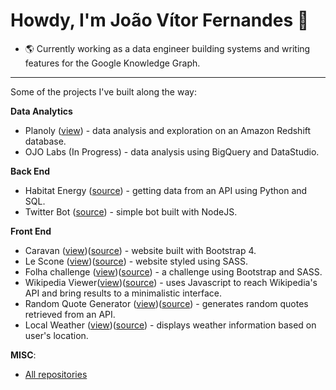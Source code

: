 # Howdy, I'm João Vítor Fernandes 👋
- 🌎 Currently working as a data engineer building systems and writing features for the Google Knowledge Graph.
___

Some of the projects I've built along the way:

**Data Analytics**
* Planoly ([view](https://github.com/jvitorfernandes/planoly-assessment)) - data analysis and exploration on an Amazon Redshift database.
* OJO Labs (In Progress) -  data analysis using BigQuery and DataStudio.

**Back End**
* Habitat Energy ([source](https://github.com/jvitorfernandes/habitat-backend)) - getting data from an API using Python and SQL.
* Twitter Bot ([source](https://github.com/jvitorfernandes/twitterBot)) - simple bot built with NodeJS.

**Front End**
* Caravan ([view](https://jvitorfernandes.github.io/Caravan/))([source](https://github.com/jvitorfernandes/Caravan)) - website built with Bootstrap 4.
* Le Scone ([view]())([source](https://github.com/jvitorfernandes/Le-Scone)) - website styled using SASS.
* Folha challenge ([view]())([source](https://github.com/jvitorfernandes/front-end-test)) - a challenge using Bootstrap and SASS.
* Wikipedia Viewer([view]())([source](https://github.com/jvitorfernandes/freeCodeCampProjects)) - uses Javascript to reach Wikipedia's API and bring results to a minimalistic interface.
* Random Quote Generator ([view]())([source](https://github.com/jvitorfernandes/freeCodeCampProjects)) - generates random quotes retrieved from an API.
* Local Weather ([view]())([source](https://github.com/jvitorfernandes/freeCodeCampProjects)) - displays weather information based on user's location.

**MISC**:
* [All repositories](https://github.com/jvitorfernandes?tab=repositories)
<!--
**jvitorfernandes/jvitorfernandes** is a ✨ _special_ ✨ repository because its `README.md` (this file) appears on your GitHub profile.

Here are some ideas to get you started:

- 🔭 I’m currently working on ...
- 🌱 I’m currently learning ...
- 👯 I’m looking to collaborate on ...
- 🤔 I’m looking for help with ...
- 💬 Ask me about ...
- 📫 How to reach me: ...
- 😄 Pronouns: ...
- ⚡ Fun fact: ...
-->
